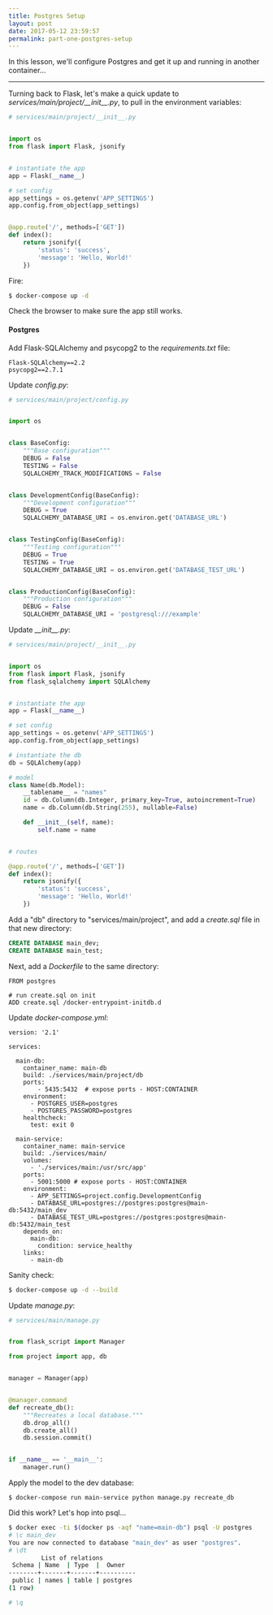 ```yaml
---
title: Postgres Setup
layout: post
date: 2017-05-12 23:59:57
permalink: part-one-postgres-setup
---
```


In this lesson, we'll configure Postgres and get it up and running in another container...

---

Turning back to Flask, let's make a quick update to *services/main/project/\_\_init\_\_.py*, to pull in the environment variables:

```python
# services/main/project/__init__.py


import os
from flask import Flask, jsonify


# instantiate the app
app = Flask(__name__)

# set config
app_settings = os.getenv('APP_SETTINGS')
app.config.from_object(app_settings)


@app.route('/', methods=['GET'])
def index():
    return jsonify({
        'status': 'success',
        'message': 'Hello, World!'
    })
```

Fire:

```sh
$ docker-compose up -d
```

Check the browser to make sure the app still works.

#### Postgres

Add Flask-SQLAlchemy and psycopg2 to the *requirements.txt* file:

```
Flask-SQLAlchemy==2.2
psycopg2==2.7.1
```

Update *config.py*:

```python
# services/main/project/config.py


import os


class BaseConfig:
    """Base configuration"""
    DEBUG = False
    TESTING = False
    SQLALCHEMY_TRACK_MODIFICATIONS = False


class DevelopmentConfig(BaseConfig):
    """Development configuration"""
    DEBUG = True
    SQLALCHEMY_DATABASE_URI = os.environ.get('DATABASE_URL')


class TestingConfig(BaseConfig):
    """Testing configuration"""
    DEBUG = True
    TESTING = True
    SQLALCHEMY_DATABASE_URI = os.environ.get('DATABASE_TEST_URL')


class ProductionConfig(BaseConfig):
    """Production configuration"""
    DEBUG = False
    SQLALCHEMY_DATABASE_URI = 'postgresql:///example'
```

Update *\_\_init\_\_.py*:

```python
# services/main/project/__init__.py


import os
from flask import Flask, jsonify
from flask_sqlalchemy import SQLAlchemy


# instantiate the app
app = Flask(__name__)

# set config
app_settings = os.getenv('APP_SETTINGS')
app.config.from_object(app_settings)

# instantiate the db
db = SQLAlchemy(app)

# model
class Name(db.Model):
    __tablename__ = "names"
    id = db.Column(db.Integer, primary_key=True, autoincrement=True)
    name = db.Column(db.String(255), nullable=False)

    def __init__(self, name):
        self.name = name


# routes

@app.route('/', methods=['GET'])
def index():
    return jsonify({
        'status': 'success',
        'message': 'Hello, World!'
    })
```

Add a "db" directory to "services/main/project", and add a *create.sql* file in that new directory:

```sql
CREATE DATABASE main_dev;
CREATE DATABASE main_test;
```

Next, add a *Dockerfile* to the same directory:

```
FROM postgres

# run create.sql on init
ADD create.sql /docker-entrypoint-initdb.d
```

Update *docker-compose.yml*:

```
version: '2.1'

services:

  main-db:
    container_name: main-db
    build: ./services/main/project/db
    ports:
        - 5435:5432  # expose ports - HOST:CONTAINER
    environment:
      - POSTGRES_USER=postgres
      - POSTGRES_PASSWORD=postgres
    healthcheck:
      test: exit 0

  main-service:
    container_name: main-service
    build: ./services/main/
    volumes:
      - './services/main:/usr/src/app'
    ports:
      - 5001:5000 # expose ports - HOST:CONTAINER
    environment:
      - APP_SETTINGS=project.config.DevelopmentConfig
      - DATABASE_URL=postgres://postgres:postgres@main-db:5432/main_dev
      - DATABASE_TEST_URL=postgres://postgres:postgres@main-db:5432/main_test
    depends_on:
      main-db:
        condition: service_healthy
    links:
      - main-db
```

Sanity check:

```sh
$ docker-compose up -d --build
```

Update *manage.py*:

```python
# services/main/manage.py


from flask_script import Manager

from project import app, db


manager = Manager(app)


@manager.command
def recreate_db():
    """Recreates a local database."""
    db.drop_all()
    db.create_all()
    db.session.commit()


if __name__ == '__main__':
    manager.run()
```

Apply the model to the dev database:

```
$ docker-compose run main-service python manage.py recreate_db
```

Did this work? Let's hop into psql...

```sh
$ docker exec -ti $(docker ps -aqf "name=main-db") psql -U postgres
# \c main_dev
You are now connected to database "main_dev" as user "postgres".
# \dt
         List of relations
 Schema | Name  | Type  |  Owner
--------+-------+-------+----------
 public | names | table | postgres
(1 row)

# \q
```
